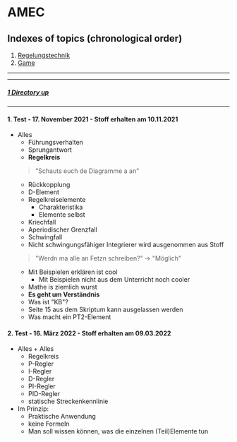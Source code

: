 # AMEC

Indexes of topics (chronological order)
-------------------------------------

1. [Regelungstechnik](./Regelungstechnik.md) 
2. [Game](./Game/Game.md)

----
----

##### [1 Directory up](./../)

----

#### **1. Test - 17. November 2021 - Stoff erhalten am 10.11.2021**
- Alles
   - Führungsverhalten
   - Sprungantwort
   - **Regelkreis**
   > "Schauts euch de Diagramme a an"
   - Rückkopplung
   - D-Element
   - Regelkreiselemente
      - Charakteristika
	   - Elemente selbst
   - Kriechfall
   - Aperiodischer Grenzfall
   - Schwingfall
   - Nicht schwingungsfähiger Integrierer wird ausgenommen aus Stoff
   > "Werdn ma alle an Fetzn schreiben?" -> "Möglich"
   - Mit Beispielen erklären ist cool
      - Mit Beispielen nicht aus dem Unterricht noch cooler
   - Mathe is ziemlich wurst
   - **Es geht um Verständnis**
   - Was ist "KB"?
   - Seite 15 aus dem Skriptum kann ausgelassen werden
   - Was macht ein PT2-Element

#### **2. Test - 16. März 2022 - Stoff erhalten am 09.03.2022**
- Alles + Alles
   - Regelkreis
   - P-Regler
   - I-Regler
   - D-Regler
   - PI-Regler
   - PID-Regler
   - statische Streckenkennlinie
- Im Prinzip:
   - Praktische Anwendung
   - keine Formeln
   - Man soll wissen können, was die einzelnen (Teil)Elemente tun
